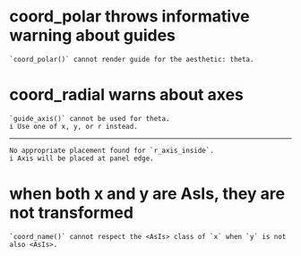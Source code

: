 # coord_polar throws informative warning about guides

    `coord_polar()` cannot render guide for the aesthetic: theta.

# coord_radial warns about axes

    `guide_axis()` cannot be used for theta.
    i Use one of x, y, or r instead.

---

    No appropriate placement found for `r_axis_inside`.
    i Axis will be placed at panel edge.

# when both x and y are AsIs, they are not transformed

    `coord_name()` cannot respect the <AsIs> class of `x` when `y` is not also <AsIs>.

